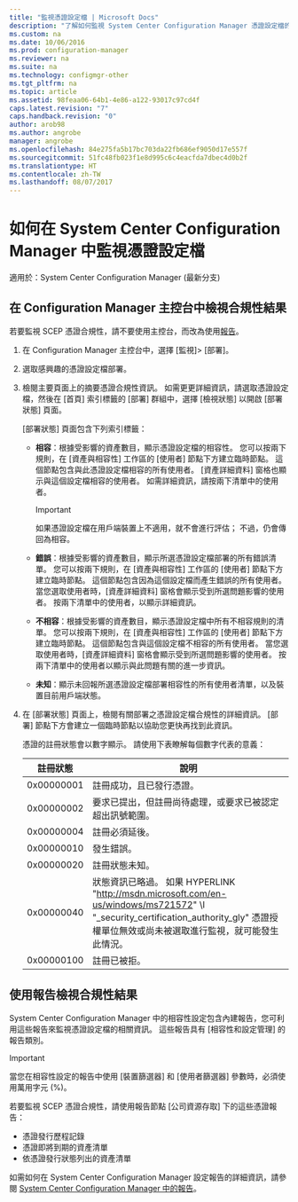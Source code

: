 ```yaml
---
title: "監視憑證設定檔 | Microsoft Docs"
description: "了解如何監視 System Center Configuration Manager 憑證設定檔的相容性狀態。"
ms.custom: na
ms.date: 10/06/2016
ms.prod: configuration-manager
ms.reviewer: na
ms.suite: na
ms.technology: configmgr-other
ms.tgt_pltfrm: na
ms.topic: article
ms.assetid: 98feaa06-64b1-4e86-a122-93017c97cd4f
caps.latest.revision: "7"
caps.handback.revision: "0"
author: arob98
ms.author: angrobe
manager: angrobe
ms.openlocfilehash: 84e275fa5b17bc703da22fb686ef9050d17e557f
ms.sourcegitcommit: 51fc48fb023f1e8d995c6c4eacfda7dbec4d0b2f
ms.translationtype: HT
ms.contentlocale: zh-TW
ms.lasthandoff: 08/07/2017
---
```

# <a name="how-to-monitor-certificate-profiles-in-system-center-configuration-manager"></a>如何在 System Center Configuration Manager 中監視憑證設定檔

適用於：System Center Configuration Manager (最新分支)


##  <a name="view-compliance-results-in-the-configuration-manager-console"></a>在 Configuration Manager 主控台中檢視合規性結果  

若要監視 SCEP 憑證合規性，請不要使用主控台，而改為使用[報告](#view-compliance-results-by-using-reports)。 

1.  在 Configuration Manager 主控台中，選擇 [監視]>  [部署]。  

3.  選取感興趣的憑證設定檔部署。  

4.  檢閱主要頁面上的摘要憑證合規性資訊。 如需更更詳細資訊，請選取憑證設定檔，然後在 [首頁] 索引標籤的 [部署] 群組中，選擇 [檢視狀態] 以開啟 [部署狀態] 頁面。  

     [部署狀態]  頁面包含下列索引標籤：  

    -   **相容**：根據受影響的資產數目，顯示憑證設定檔的相容性。 您可以按兩下規則，在 [資產與相容性]  工作區的 [使用者]  節點下方建立臨時節點。 這個節點包含與此憑證設定檔相容的所有使用者。 [資產詳細資料]  窗格也顯示與這個設定檔相容的使用者。 如需詳細資訊，請按兩下清單中的使用者。  

        > [!IMPORTANT]  
        >  如果憑證設定檔在用戶端裝置上不適用，就不會進行評估； 不過，仍會傳回為相容。  

    -   **錯誤**：根據受影響的資產數目，顯示所選憑證設定檔部署的所有錯誤清單。 您可以按兩下規則，在 [資產與相容性]  工作區的 [使用者]  節點下方建立臨時節點。 這個節點包含因為這個設定檔而產生錯誤的所有使用者。 當您選取使用者時，[資產詳細資料]  窗格會顯示受到所選問題影響的使用者。 按兩下清單中的使用者，以顯示詳細資訊。  

    -   **不相容**：根據受影響的資產數目，顯示憑證設定檔中所有不相容規則的清單。 您可以按兩下規則，在 [資產與相容性]  工作區的 [使用者]  節點下方建立臨時節點。 這個節點包含與這個設定檔不相容的所有使用者。 當您選取使用者時，[資產詳細資料]  窗格會顯示受到所選問題影響的使用者。 按兩下清單中的使用者以顯示與此問題有關的進一步資訊。  

    -   **未知**：顯示未回報所選憑證設定檔部署相容性的所有使用者清單，以及裝置目前用戶端狀態。  

5.  在 [部署狀態] 頁面上，檢閱有關部署之憑證設定檔合規性的詳細資訊。 [部署]  節點下方會建立一個臨時節點以協助您更快再找到此資訊。  

     憑證的註冊狀態會以數字顯示。 請使用下表瞭解每個數字代表的意義：  

    |註冊狀態|說明|  
    |-----------------------|-----------------|  
    |0x00000001|註冊成功，且已發行憑證。|  
    |0x00000002|要求已提出，但註冊尚待處理，或要求已被認定超出訊號範圍。|  
    |0x00000004|註冊必須延後。|  
    |0x00000010|發生錯誤。|  
    |0x00000020|註冊狀態未知。|  
    |0x00000040|狀態資訊已略過。 如果 HYPERLINK "http://msdn.microsoft.com/en-us/windows/ms721572" \l "_security_certification_authority_gly" 憑證授權單位無效或尚未被選取進行監視，就可能發生此情況。|  
    |0x00000100|註冊已被拒。|  

##  <a name="view-compliance-results-by-using-reports"></a>使用報告檢視合規性結果

 System Center Configuration Manager 中的相容性設定包含內建報告，您可利用這些報告來監視憑證設定檔的相關資訊。 這些報告具有 [相容性和設定管理] 的報告類別。  

> [!IMPORTANT]  
>  當您在相容性設定的報告中使用 [裝置篩選器]  和 [使用者篩選器]  參數時，必須使用萬用字元 (%)。  

若要監視 SCEP 憑證合規性，請使用報告節點 [公司資源存取] 下的這些憑證報告：  

 -   憑證發行歷程記錄  
 -   憑證即將到期的資產清單  
 -   依憑證發行狀態列出的資產清單  



 如需如何在 System Center Configuration Manager 設定報告的詳細資訊，請參閱 [System Center Configuration Manager 中的報告](../../core/servers/manage/reporting.md)。  
